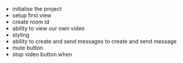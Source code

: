- initialise the project 
- setup first view
- create room id
- ability to view our own video 
- styling
- ability to create and send messages to create and send message 
- mute button
- stop video button when
